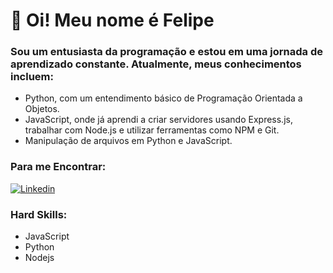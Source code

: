 # 👋 Oi! Meu nome é Felipe

### Sou um entusiasta da programação e estou em uma jornada de aprendizado constante. Atualmente, meus conhecimentos incluem:

- Python, com um entendimento básico de Programação Orientada a Objetos.
- JavaScript, onde já aprendi a criar servidores usando Express.js, trabalhar com Node.js e utilizar ferramentas como NPM e Git.
- Manipulação de arquivos em Python e JavaScript.

### Para me Encontrar:
[![Linkedin](https://img.shields.io/badge/linkedin-%230077B5.svg?&style=for-the-badge&logo=linkedin&logoColor=white)](www.linkedin.com/in/felipe-gaviao-pereira)

### Hard Skills:
- JavaScript
- Python
- Nodejs
